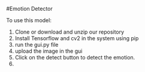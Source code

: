 #Emotion Detector

To use this model:
1. Clone or download and unzip our repository
2. Install Tensorflow and cv2 in the system using pip
3. run the gui.py file
4. upload the image in the gui
5. Click on the detect button to detect the emotion.
6. 
